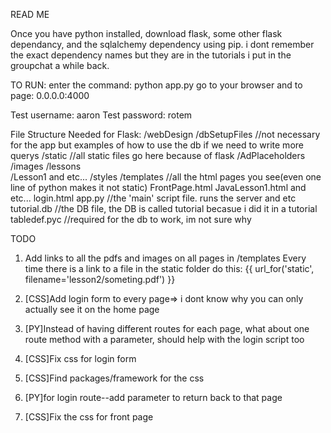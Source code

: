 READ ME

Once you have python installed, download flask, some other flask dependancy, and the sqlalchemy dependency using pip.  i dont remember the exact dependency names but they are in the tutorials i put in the groupchat a while back.

TO RUN: 
enter the command: 
	python app.py
go to your browser and to page: 
	0.0.0.0:4000

Test username: aaron
Test password: rotem

File Structure Needed for Flask: 
/webDesign
	/dbSetupFiles 	//not necessary for the app but examples of how to use the db if we need to write more querys
	/static			//all static files go here because of flask
		/AdPlaceholders
		/images
		/lessons 	
			/Lesson1 and etc...
		/styles
	/templates		//all the html pages you see(even one line of python makes it not static)
		FrontPage.html
		JavaLesson1.html and etc...
		login.html
	app.py 			//the 'main' script file.  runs the server and etc
	tutorial.db 	//the DB file, the DB is called tutorial becasue i did it in a tutorial
	tabledef.pyc 	//required for the db to work, im not sure why

TODO
1. Add links to all the pdfs and images on all pages in /templates
	Every time there is a link to a file in the static folder do this:
	{{ url_for('static', filename='lesson2/someting.pdf') }}

2. [CSS]Add login form to every page=> i dont know why you can only actually see it on the home page

3. [PY]Instead of having different routes for each page, what about one route method with a parameter, should help with the login script too

4. [CSS]Fix css for login form

5. [CSS]Find packages/framework for the css

7.  [PY]for login route--add parameter to return back to that page

8. [CSS]Fix the css for front page